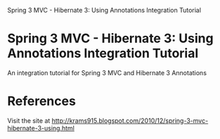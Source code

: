 Spring 3 MVC - Hibernate 3: Using Annotations Integration Tutorial

# Spring 3 MVC - Hibernate 3: Using Annotations Integration Tutorial #

An integration tutorial for Spring 3 MVC and Hibernate 3 Annotations


# References #

Visit the site at http://krams915.blogspot.com/2010/12/spring-3-mvc-hibernate-3-using.html